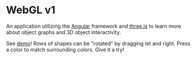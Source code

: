 # WebGL v1

An application utilizing the [Angular](https://angular.io/) framework and [three.js](https://threejs.org/) to learn more about object graphs and 3D object interactivity.

See [demo](https://daveteply.github.io/webgl-v1?v=23)! Rows of shapes can be "rotated" by dragging let and right. Press a color to match surrounding colors. Give it a try!
